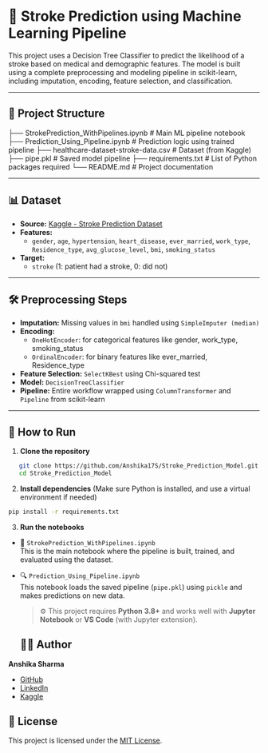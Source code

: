# 🧠 Stroke Prediction using Machine Learning Pipeline

This project uses a Decision Tree Classifier to predict the likelihood of a stroke based on medical and demographic features. The model is built using a complete preprocessing and modeling pipeline in scikit-learn, including imputation, encoding, feature selection, and classification.

---

## 📂 Project Structure

├── StrokePrediction_WithPipelines.ipynb          # Main ML pipeline notebook
├── Prediction_Using_Pipeline.ipynb               # Prediction logic using trained pipeline
├── healthcare-dataset-stroke-data.csv            # Dataset (from Kaggle)
├── pipe.pkl                                      # Saved model pipeline 
├── requirements.txt                              # List of Python packages required
└── README.md                                     # Project documentation


---

## 📊 Dataset

- **Source:** [Kaggle - Stroke Prediction Dataset](https://www.kaggle.com/fedesoriano/stroke-prediction-dataset)
- **Features:**
  - `gender`, `age`, `hypertension`, `heart_disease`, `ever_married`, `work_type`, `Residence_type`, `avg_glucose_level`, `bmi`, `smoking_status`
- **Target:**
  - `stroke` (1: patient had a stroke, 0: did not)

---

## 🛠️ Preprocessing Steps

- **Imputation:** Missing values in `bmi` handled using `SimpleImputer (median)`
- **Encoding:**
  - `OneHotEncoder`: for categorical features like gender, work_type, smoking_status
  - `OrdinalEncoder`: for binary features like ever_married, Residence_type
- **Feature Selection:** `SelectKBest` using Chi-squared test
- **Model:** `DecisionTreeClassifier`
- **Pipeline:** Entire workflow wrapped using `ColumnTransformer` and `Pipeline` from scikit-learn

---

## 🚀 How to Run

1. **Clone the repository**  
```bash
   git clone https://github.com/Anshika17S/Stroke_Prediction_Model.git
   cd Stroke_Prediction_Model
   ```

2. **Install dependencies**
    (Make sure Python is installed, and use a virtual environment if needed)
```bash
pip install -r requirements.txt
```

3. **Run the notebooks**

- 📘 `StrokePrediction_WithPipelines.ipynb`  
  This is the main notebook where the pipeline is built, trained, and evaluated using the dataset.

- 🔍 `Prediction_Using_Pipeline.ipynb`  
  This notebook loads the saved pipeline (`pipe.pkl`) using `pickle` and makes predictions on new data.

  > ⚙️ This project requires **Python 3.8+** and works well with **Jupyter Notebook** or **VS Code** (with Jupyter extension).


  ## 👩‍💻 Author

**Anshika Sharma**

- [GitHub](https://github.com/Anshika17S)
- [LinkedIn](https://www.linkedin.com/in/anshika-sharma-135a47316/)
- [Kaggle](https://www.kaggle.com/anshika17s)

## 📝 License

This project is licensed under the [MIT License](LICENSE).
